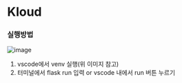 # Kloud


### 실행방법
![image](https://user-images.githubusercontent.com/50744156/118790963-357d1e80-b8d1-11eb-978d-6386c2aabe0e.png)
1. vscode에서 venv 실행(위 이미지 참고)
2. 터미널에서 flask run 입력 or vscode 내에서 run 버튼 누르기
